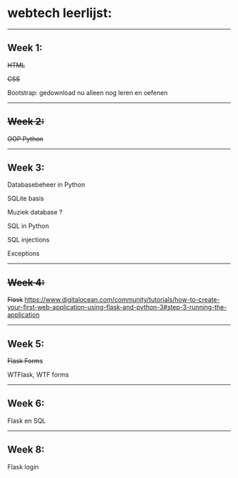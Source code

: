 # webtech leerlijst:
-------------------
## Week 1:
~~HTML~~ 

~~CSS~~

Bootstrap:
gedownload nu alleen nog leren en oefenen




-------------------
## ~~Week 2:~~
~~OOP Python~~

-------------------
## Week 3:
Databasebeheer in Python

SQLite basis

Muziek database ?

SQL in Python

SQL injections

Exceptions





-------------------
## ~~Week 4:~~
~~Flask~~
https://www.digitalocean.com/community/tutorials/how-to-create-your-first-web-application-using-flask-and-python-3#step-3-running-the-application




-------------------
## Week 5:
~~Flask Forms~~

WTFlask, WTF forms





-------------------
## Week 6:
Flask en SQL




-------------------
## Week 8:
Flask login
